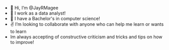 - 👋 Hi, I’m @JayRMagee
- 👀 I work as a data analyst!
- 🌱 I have a Bachelor's in computer science! 
- ✌ I’m looking to collaborate with anyone who can help me learn or wants to learn
- Im always accepting of constructive criticism and tricks and tips on how to improve!

<!---
JayRMagee/JayRMagee is a ✨ special ✨ repository because its `README.md` (this file) appears on your GitHub profile.
You can click the Preview link to take a look at your changes.
--->
